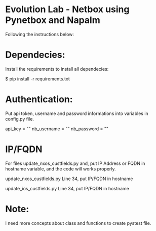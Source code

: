 # Evolution Lab - Netbox using Pynetbox and Napalm

Following the instructions below:


# Dependecies:

Install the requirements to install all dependecies:

$ pip install -r requirements.txt



# Authentication:

Put api token, username and password informations into variables in config.py file.

api_key = ""
nb_username = ""
nb_password = ""


# IP/FQDN

For files update_nxos_custfields.py and, put IP Address or FQDN in hostname variable, and the code will works properly.

update_nxos_custfields.py
Line 34, put IP/FQDN in hostname

update_ios_custfields.py
Line 34, put IP/FQDN in hostname


# Note:
I need more concepts about class and functions to create pystest file.
